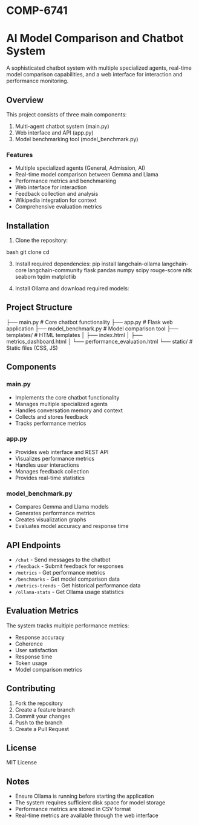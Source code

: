 # COMP-6741


# AI Model Comparison and Chatbot System

A sophisticated chatbot system with multiple specialized agents, real-time model comparison capabilities, and a web interface for interaction and performance monitoring.

## Overview

This project consists of three main components:
1. Multi-agent chatbot system (main.py)
2. Web interface and API (app.py)
3. Model benchmarking tool (model_benchmark.py)

### Features

- Multiple specialized agents (General, Admission, AI)
- Real-time model comparison between Gemma and Llama
- Performance metrics and benchmarking
- Web interface for interaction
- Feedback collection and analysis
- Wikipedia integration for context
- Comprehensive evaluation metrics

## Installation

1. Clone the repository:

bash
git clone <repository-url>
cd <project-directory>


3. Install required dependencies:
pip install langchain-ollama langchain-core langchain-community flask pandas numpy scipy rouge-score nltk seaborn tqdm matplotlib

4. Install Ollama and download required models:


## Project Structure


├── main.py # Core chatbot functionality
├── app.py # Flask web application
├── model_benchmark.py # Model comparison tool
├── templates/ # HTML templates
│ ├── index.html
│ ├── metrics_dashboard.html
│ └── performance_evaluation.html
└── static/ # Static files (CSS, JS)


## Components

### main.py
- Implements the core chatbot functionality
- Manages multiple specialized agents
- Handles conversation memory and context
- Collects and stores feedback
- Tracks performance metrics

### app.py
- Provides web interface and REST API
- Visualizes performance metrics
- Handles user interactions
- Manages feedback collection
- Provides real-time statistics

### model_benchmark.py
- Compares Gemma and Llama models
- Generates performance metrics
- Creates visualization graphs
- Evaluates model accuracy and response time

## API Endpoints

- `/chat` - Send messages to the chatbot
- `/feedback` - Submit feedback for responses
- `/metrics` - Get performance metrics
- `/benchmarks` - Get model comparison data
- `/metrics-trends` - Get historical performance data
- `/ollama-stats` - Get Ollama usage statistics

## Evaluation Metrics

The system tracks multiple performance metrics:
- Response accuracy
- Coherence
- User satisfaction
- Response time
- Token usage
- Model comparison metrics

## Contributing

1. Fork the repository
2. Create a feature branch
3. Commit your changes
4. Push to the branch
5. Create a Pull Request

## License

MIT License

## Notes

- Ensure Ollama is running before starting the application
- The system requires sufficient disk space for model storage
- Performance metrics are stored in CSV format
- Real-time metrics are available through the web interface
